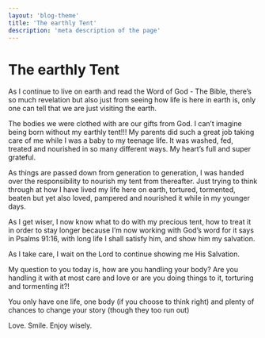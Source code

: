 ```yaml
---
layout: 'blog-theme'
title: 'The earthly Tent'
description: 'meta description of the page'
---
```


# The earthly Tent

As I continue to live on earth and read the Word of God - The Bible, there’s so much revelation but also just from seeing how life is here in earth is, only one can tell that we are just visiting the earth.

The bodies we were clothed with are our gifts from God. I can’t imagine being born without my earthly tent!!! My parents did such a great job taking care of me while I was a baby to my teenage life. It was washed, fed, treated and nourished in so many different ways. My heart’s full and super grateful.

As things are passed down from generation to generation, I was handed over the responsibility to nourish my tent from thereafter.
Just trying to think through at how I have lived my life here on earth, tortured, tormented, beaten but yet also loved, pampered and nourished it while in my younger days.

As I get wiser, I now know what to do with my precious tent, how to treat it in order to stay longer because I’m now working with God’s word for it says in Psalms 91:16, with long life I shall satisfy him, and show him my salvation.

As I take care, I wait on the Lord to continue showing me His Salvation.

My question to you today is, how are you handling your body? Are you handling it with at most care and love or are you doing things to it, torturing and tormenting it?!

You only have one life, one body (if you choose to think right) and plenty of chances to change your story (though they too run out)

Love. Smile. Enjoy wisely.
